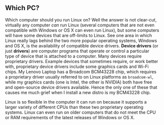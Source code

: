 ## Which PC?
Which computer should you run Linux on? Well the answer is not clear-cut, virtually any computer *can* run Linux (several computers that are not even compatible with Windows or OS X can even run Linux), but some computers will have some devices that are off-limits to Linux. See one area in which Linux really lags behind the two more popular operating systems, Windows and OS X, is the availability of compatible device drivers. **Device drivers** (or just **drivers**) are computer programs that operate or control a particular type of device that is attached to a computer. Many devices require proprietary drivers. Example devices that sometimes require, or work better with, proprietary device drivers include some graphics cards and Wi-Fi chips. My Lenovo Laptop has a Broadcom BCM43228 chip, which requires a proprietary driver usually referred to on Linux platforms as `broadcom-wl`, while my graphics cards (one is Intel, the other is NVIDIA) both have free and open-source device drivers available. Hence the only one of these that causes me much grief when I install a new distro is my BCM43228 chip.

Linux is so flexible in the computer it can run on because it supports a larger variety of different CPUs than these two proprietary operating systems. Linux can even run on older computers that do not meet the CPU or RAM requirements of the latest releases of Windows or OS X.
